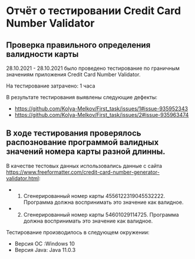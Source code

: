 # Отчёт о тестировании Credit Card Number Validator

## Проверка правильного определения валидности карты

28.10.2021 - 28.10.2021 было проведено тестирование по граничным значениям приложения Credit Card Number Validator.

На тестирование затрачено: 1 часа

В результате тестирования выявлены следующие дефекты:
* https://github.com/Kolya-Melkov/First_task/issues/1#issue-935952343
* https://github.com/Kolya-Melkov/First_task/issues/2#issue-935963474

## В ходе тестирования проверялось распознование программой валидных значений номера карты разной длинны.


В качестве тестовых данных использовались данные с сайта https://www.freeformatter.com/credit-card-number-generator-validator.html:
* 1. Сгенерированный номер карты 4556122319045532222. Программа должна воспринимать это значение как валидное.
* 2. Сгенерированный номер карты 54601029114725. Программа должна воспринимать это значение как валидное.

Тестирование производилось в следующем окружении:
* Версия OC :Windows 10
* Версия Java: Java 11.0.3
